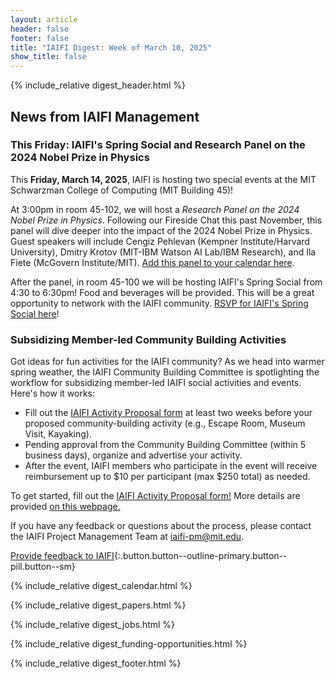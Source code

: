 ```yaml
---
layout: article
header: false
footer: false
title: "IAIFI Digest: Week of March 10, 2025"
show_title: false
--- 
```


{% include_relative digest_header.html %}

## News from IAIFI Management

### This Friday: IAIFI's Spring Social and Research Panel on the 2024 Nobel Prize in Physics

This **Friday, March 14, 2025**, IAIFI is hosting two special events at the MIT Schwarzman College of Computing (MIT Building 45)!

At 3:00pm in room 45-102, we will host a *Research Panel on the 2024 Nobel Prize in Physics*. Following our Fireside Chat this past November, this panel will dive deeper into the impact of the 2024 Nobel Prize in Physics. Guest speakers will include Cengiz Pehlevan (Kempner Institute/Harvard University), Dmitry Krotov (MIT-IBM Watson AI Lab/IBM Research), and Ila Fiete (McGovern Institute/MIT). [Add this panel to your calendar here](https://calendar.google.com/calendar/event?action=TEMPLATE&tmeid=NDN2ZDBja3Bwa29pNTQzNXVibjlmbnRkY3ZfMjAyNTA0MTFUMTgwMDAwWiBjNnA3MjAwZHBuMTRzbTUzajAxYTFldnA4OEBn&tmsrc=c6p7200dpn14sm53j01a1evp88%40group.calendar.google.com). 

After the panel, in room 45-100 we will be hosting IAIFI's Spring Social from 4:30 to 6:30pm! Food and beverages will be provided. This will be a great opportunity to network with the IAIFI community. [RSVP for IAIFI's Spring Social here](https://app.smartsheet.com/b/form/0f9551fa24ee4336851a7e88709a25e5)!

### Subsidizing Member-led Community Building Activities

Got ideas for fun activities for the IAIFI community? As we head into warmer spring weather, the IAIFI Community Building Committee is spotlighting the workflow for subsidizing member-led IAIFI social activities and events. Here's how it works:
- Fill out the [IAIFI Activity Proposal form](https://app.smartsheet.com/b/form/11c9f5109efc4abd907ccde4a5d3d37e) at least two weeks before your proposed community-building activity (e.g., Escape Room, Museum Visit, Kayaking). 
- Pending approval from the Community Building Committee (within 5 business days), organize and advertise your activity. 
- After the event, IAIFI members who participate in the event will receive reimbursement up to $10 per participant (max $250 total) as needed.
 
To get started, fill out the [IAIFI Activity Proposal form!]( https://app.smartsheet.com/b/form/11c9f5109efc4abd907ccde4a5d3d37e) More details are provided [on this webpage.](https://iaifi.org/social-activities) 
 
If you have any feedback or questions about the process, please contact the IAIFI Project Management Team at [iaifi-pm@mit.edu](mailto:Iaifi-pm@mit.edu). 

[Provide feedback to IAIFI](https://forms.gle/hk2mrqjaLY8nCZrE6){:.button.button--outline-primary.button--pill.button--sm}

{% include_relative digest_calendar.html %}

{% include_relative digest_papers.html %}
 
{% include_relative digest_jobs.html %}

{% include_relative digest_funding-opportunities.html %}

{% include_relative digest_footer.html %}
